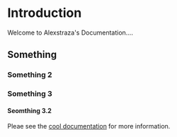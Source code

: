 # Introduction
Welcome to Alexstraza's Documentation....

## Something

### Something 2

### Something 3

#### Seomthing 3.2

Pleae see the [cool documentation](../More/cool.md) for more information.

